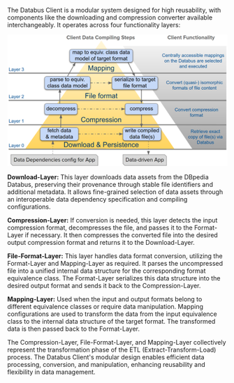 The Databus Client is a modular system designed for high reusability, with components like the downloading and compression converter available interchangeably. It operates across four functionality layers:

<img src="../img/concept.png" alt="Databus Client Concept"/>

**Download-Layer:** This layer downloads data assets from the DBpedia Databus, preserving their provenance through stable file identifiers and additional metadata. It allows fine-grained selection of data assets through an interoperable data dependency specification and compiling configurations.

**Compression-Layer:** If conversion is needed, this layer detects the input compression format, decompresses the file, and passes it to the Format-Layer if necessary. It then compresses the converted file into the desired output compression format and returns it to the Download-Layer.

**File-Format-Layer:** This layer handles data format conversion, utilizing the Format-Layer and Mapping-Layer as required. It parses the uncompressed file into a unified internal data structure for the corresponding format equivalence class. The Format-Layer serializes this data structure into the desired output format and sends it back to the Compression-Layer.

**Mapping-Layer:** Used when the input and output formats belong to different equivalence classes or require data manipulation. Mapping configurations are used to transform the data from the input equivalence class to the internal data structure of the target format. The transformed data is then passed back to the Format-Layer.

The Compression-Layer, File-Format-Layer, and Mapping-Layer collectively represent the transformation phase of the ETL (Extract-Transform-Load) process. The Databus Client's modular design enables efficient data processing, conversion, and manipulation, enhancing reusability and flexibility in data management.